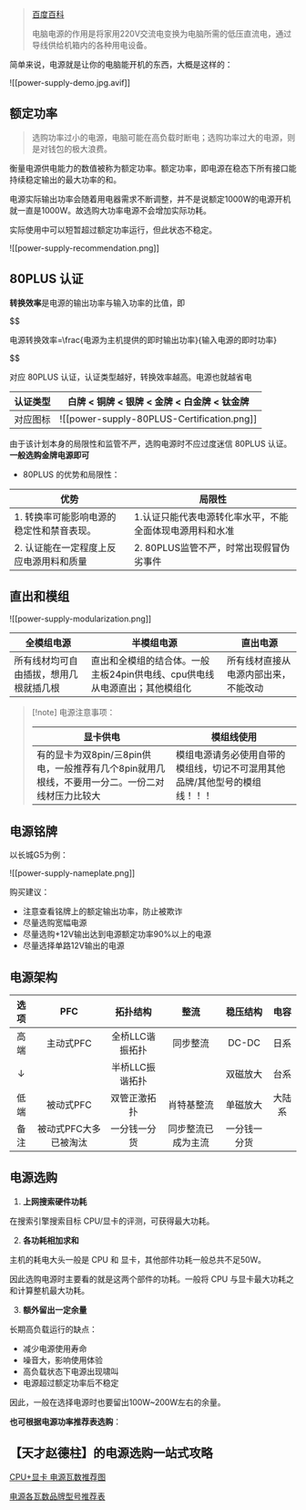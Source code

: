 > [百度百科](https://baike.baidu.com/item/%E7%94%B5%E8%84%91%E7%94%B5%E6%BA%90/1152749)
> 
> 电脑电源的作用是将家用220V交流电变换为电脑所需的低压直流电，通过导线供给机箱内的各种用电设备。

简单来说，电源就是让你的电脑能开机的东西，大概是这样的：

![[power-supply-demo.jpg.avif]]

## 额定功率

> 选购功率过小的电源，电脑可能在高负载时断电；选购功率过大的电源，则是对钱包的极大浪费。

衡量电源供电能力的数值被称为额定功率。额定功率，即电源在稳态下所有接口能持续稳定输出的最大功率的和。

电源实际输出功率会随着用电器需求不断调整，并不是说额定1000W的电源开机就一直是1000W。故选购大功率电源不会增加实际功耗。

实际使用中可以短暂超过额定功率运行，但此状态不稳定。


![[power-supply-recommendation.png]]
## 80PLUS 认证

**转换效率**是电源的输出功率与输入功率的比值，即

$$

电源转换效率=\frac{电源为主机提供的即时输出功率}{输入电源的即时功率}

$$

对应 80PLUS 认证，认证类型越好，转换效率越高。电源也就越省电

| 认证类型 |       白牌 < 铜牌 < 银牌 < 金牌 < 白金牌 < 钛金牌        |
| :--: | :----------------------------------------: |
| 对应图标 | ![[power-supply-80PLUS-Certification.png]] |

由于该计划本身的局限性和监管不严，选购电源时不应过度迷信 80PLUS 认证。**一般选购金牌电源即可**

- 80PLUS 的优势和局限性：

| 优势                     | 局限性                           |
| ---------------------- | ----------------------------- |
| 1. 转换率可能影响电源的稳定性和禁音表现。 | 1.认证只能代表电源转化率水平，不能全面体现电源用料和水准 |
| 2. 认证能在一定程度上反应电源用料和质量  | 2. 80PLUS监管不严，时常出现假冒伪劣事件      |

## 直出和模组

![[power-supply-modularization.png]]

| 全模组电源               | 半模组电源                                     | 直出电源               |
| ------------------- | ----------------------------------------- | ------------------ |
| 所有线材均可自由插拔，想用几根就插几根 | 直出和全模组的结合体。一般主板24pin供电线、cpu供电线从电源直出；其他模组化 | 所有线材直接从电源内部出来，不能改动 |
> [!note] 电源注意事项：
>
> | 显卡供电 | 模组线使用 |
> | --- | --- |
> | 有的显卡为双8pin/三8pin供电，一般推荐有几个8pin就用几根线，不要用一分二。一份二对线材压力比较大| 模组电源请务必使用自带的模组线，切记不可混用其他品牌/其他型号的模组线！！！ |

## 电源铭牌

以长城G5为例：

![[power-supply-nameplate.png]]

购买建议：

- 注意查看铭牌上的额定输出功率，防止被欺诈
- 尽量选购宽幅电源
- 尽量选购+12V输出达到电源额定功率90%以上的电源
- 尽量选择单路12V输出的电源

## 电源架构

| 选项  |     PFC      |   拓扑结构    |    整流     |  稳压结构  | 电容  |
| :-: | :----------: | :-------: | :-------: | :----: | :-: |
| 高端  |    主动式PFC    | 全桥LLC谐振拓扑 |   同步整流    | DC-DC  | 日系  |
|  ↓  |              | 半桥LLC振谐拓扑 |           |  双磁放大  | 台系  |
| 低端  |    被动式PFC    |  双管正激拓扑   |   肖特基整流   |  单磁放大  | 大陆系 |
| 备注  | 被动式PFC大多已被淘汰 |  一分钱一分货   | 同步整流已成为主流 | 一分钱一分货 |     |
## 电源选购

1. **上网搜索硬件功耗**

在搜索引擎搜索目标 CPU/显卡的评测，可获得最大功耗。

2. **各功耗相加求和**

主机的耗电大头一般是 CPU 和 显卡，其他部件功耗一般总共不足50W。

因此选购电源时主要看的就是这两个部件的功耗。一般将 CPU 与显卡最大功耗之和计算整机最大功耗。

3. **额外留出一定余量**

长期高负载运行的缺点：

- 减少电源使用寿命
- 噪音大，影响使用体验
- 高负载状态下电源出现啸叫
- 电源超过额定功率后不稳定

因此，一般在选择电源时也要留出100W~200W左右的余量。

**也可根据电源功率推荐表选购**：

## 【天才赵德柱】的电源选购一站式攻略

[CPU+显卡 电源瓦数推荐图](https://www.kdocs.cn/l/ccm3lVaKqpGZ)

[电源各瓦数品牌型号推荐表](https://www.kdocs.cn/l/cexFMHkfEeBB)


